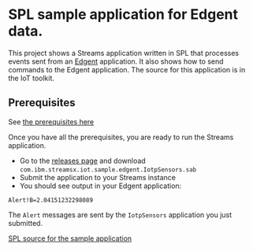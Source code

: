 # SPL sample application for Edgent data.
This project shows a Streams application written in SPL that processes events sent from an [Edgent](https://edgent.apache.org) application. It also shows how to send commands to the Edgent application.
The source for this application is in the IoT toolkit.

## Prerequisites
See [the prerequisites here](https://github.com/IBMStreams/samples/tree/master/IoT/ReadEdgentEvents)

Once you have all the prerequisites, you are ready to run the Streams application.

- Go to the [releases page](https://github.com/IBMStreams/streamsx.iot/releases) and download `com.ibm.streamsx.iot.sample.edgent.IotpSensors.sab`
- Submit the application to your Streams instance
- You should see output in your Edgent application:

```
Alert!B=2.04151232298089
```
The `Alert` messages are sent by the `IotpSensors` application you just submitted.

[SPL source for the  sample application](https://github.com/IBMStreams/streamsx.iot/tree/master/samples/Edgent)
